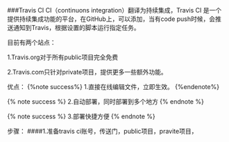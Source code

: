 ###Travis CI
CI（continuons integration）翻译为持续集成，Travis CI 是一个提供持续集成功能的平台，在GitHub上，可以添加，当有code push时候，会推送通知到Travis，根据设置的脚本运行指定任务。

目前有两个站点：

1.Travis.org对于所有public项目完全免费

2.Travis.com只针对private项目，提供更多一些额外功能。

优点：
{%note success%}
1.直接在线编辑文件，立即生效。
{%endenote%}

{% note success %}
2.自动部署，同时部署到多个地方
{% endnote %}

{% note success %}
3.部署快捷方便
{% endnote %}

步骤：
####1.准备travis ci账号，传送门，public项目，pravite项目，
